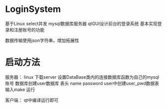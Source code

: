 # LoginSystem
基于Linux select并发 mysql数据库服务器  qtGUI设计前台的登录系统
基本实现登录和注册账号的功能

数据传输使用json字符串，增加拓展性


# 启动方法
服务器：
linux 下载server 设置DataBase类内的连接数据库函数为自己的mysql账号
数据库创建user数据库 表头 name password
user中创建user_pwd数据表
输入make  运行

客户端：
qt中编译运行即可
